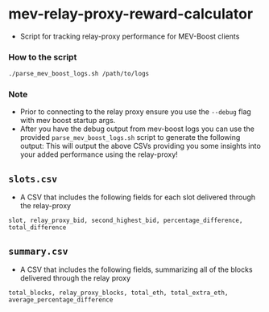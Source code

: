 # mev-relay-proxy-reward-calculator
- Script for tracking relay-proxy performance for MEV-Boost clients



### How to the script

```sh
./parse_mev_boost_logs.sh /path/to/logs
```

### Note
- Prior to connecting to the relay proxy ensure you use the `--debug` flag with mev boost startup args.
- After you have the debug output from mev-boost logs you can use the provided `parse_mev_boost_logs.sh` script to generate the following output:
This will output the above CSVs providing you some insights into your added performance using the relay-proxy!

## `slots.csv`
- A CSV that includes the following fields for each slot delivered through the relay-proxy
``` text/csv
slot, relay_proxy_bid, second_highest_bid, percentage_difference, total_difference
```

## `summary.csv`
- A CSV that includes the following fields, summarizing all of the blocks delivered through the relay proxy

```text/csv
total_blocks, relay_proxy_blocks, total_eth, total_extra_eth, average_percentage_difference
``` 
